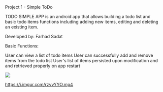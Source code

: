 Project 1 - Simple ToDo

TODO SIMPLE APP is an android app that allows building a todo list and basic todo items functions including adding new items, editing and deleting an existing item.

Developed by: Farhad Sadat


Basic Functions:

 User can view a list of todo items
 User can successfully add and remove items from the todo list
 User's list of items persisted upon modification and and retrieved properly on app restart
 
  ![](sample.gif)
 
 https://i.imgur.com/rzvvYYO.mp4
 
 
